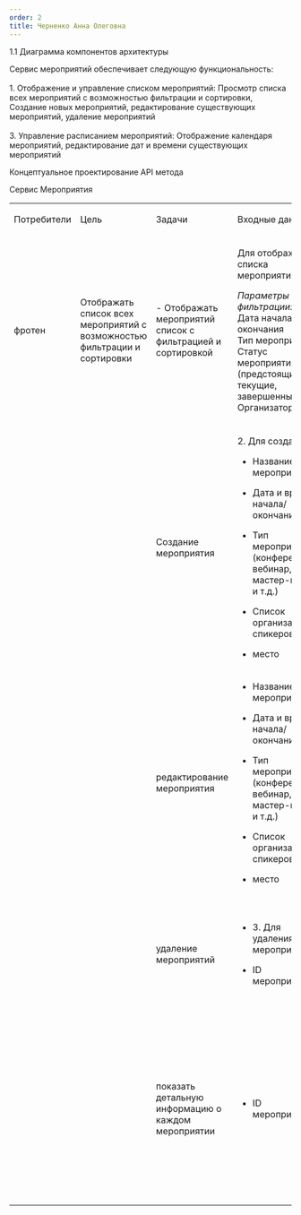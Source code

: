 ```yaml
---
order: 2
title: Черненко Анна Олеговна
---
```


1\.1 Диаграмма компонентов архитектуры

<drawio path="./arkhitekturnoe-kata.svg" width="211px" height="101px"/>



Сервис мероприятий обеспечивает следующую функциональность:\
\
1\. Отображение и управление списком мероприятий: Просмотр списка всех мероприятий с возможностью фильтрации и сортировки, Создание новых мероприятий, редактирование существующих мероприятий, удаление мероприятий\
\
3\. Управление расписанием мероприятий: Отображение календаря мероприятий, редактирование дат и времени существующих мероприятий

Концептуальное проектирование API метода

Сервис Мероприятия

<table header="row">
<colgroup><col width="119"/><col width="152"/><col width="156"/><col width="199"/><col width="239"/></colgroup>
<tr>
<td>

Потребители

</td>
<td>

Цель

</td>
<td>

Задачи

</td>
<td>

Входные данные

</td>
<td>

Выходные данные

</td>
</tr>
<tr>
<td>

фротен

</td>
<td>

Отображать список всех мероприятий с возможностью фильтрации и сортировки

</td>
<td>

\- Отображать мероприятий список с фильтрацией и сортировкой

</td>
<td>

Для отображения списка мероприятий:

*Параметры фильтрации:*\
Дата начала и окончания\
Тип мероприятия\
Статус мероприятия (предстоящие, текущие, завершенные)\
Организатор

</td>
<td>

1\. Для отображения списка мероприятий:\
\
ID мероприятия\
Название\
\
Дата и время начала\
Дата и время окончания\
Тип мероприятия\
Формат проведения\
Количество зарегистрированных участников\
*Статус мероприятия*

</td>
</tr>
<tr>
<td>



</td>
<td>



</td>
<td>

Создание мероприятия

</td>
<td>

2\. Для создания

-  Название мероприятия

-  Дата и время начала/ окончания

-  Тип мероприятия (конференция, вебинар, мастер-класс и т.д.)

-  Список организаторов/спикеров

-  место

</td>
<td>

2\. Для создания

-  ID созданного отредактированного мероприятия

-  Статус операции (успешно/неуспешно)

-  Сообщение об ошибке (если есть)\*

</td>
</tr>
<tr>
<td>



</td>
<td>



</td>
<td>

редактирование мероприятия

</td>
<td>

-  Название мероприятия

-  Дата и время начала/ окончания

-  Тип мероприятия (конференция, вебинар, мастер-класс и т.д.)

-  Список организаторов/спикеров

-  место

</td>
<td>

-  ID  отредактированного мероприятия

-  Статус операции (успешно/неуспешно)

-  Сообщение об ошибке (если есть)\*

</td>
</tr>
<tr>
<td>



</td>
<td>



</td>
<td>

удаление мероприятий

</td>
<td>

-  3\. Для удаления мероприятия:

-  ID мероприятия

</td>
<td>

-  3\. Для удаления мероприятия:

-  Статус операции (успешно/неуспешно)

-  Сообщение об ошибке (если есть)

</td>
</tr>
<tr>
<td>



</td>
<td>



</td>
<td>

показать детальную информацию о каждом мероприятии

</td>
<td>

-  ID мероприятия

</td>
<td>

-  Название мероприятия

-  Дата и время начала/ окончания

-  Тип мероприятия (конференция, вебинар, мастер-класс и т.д.)

-  Список организаторов/спикеров

-  место

</td>
</tr>
</table>
